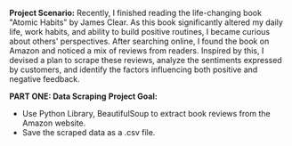 **Project Scenario:** Recently, I finished reading the life-changing book "Atomic Habits" by James Clear. As this book significantly altered my daily life, work habits, and ability to build positive routines, 
I became curious about others' perspectives. After searching online, I found the book on Amazon and noticed a mix of reviews from readers. Inspired by this, 
I devised a plan to scrape these reviews, analyze the sentiments expressed by customers, and identify the factors influencing both positive and negative feedback.

**PART ONE: Data Scraping**
**Project Goal:**
- Use Python Library, BeautifulSoup to extract book reviews from the Amazon website.
- Save the scraped data as a .csv file.



